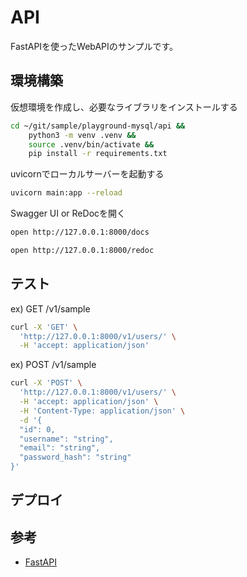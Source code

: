 # API

FastAPIを使ったWebAPIのサンプルです。

## 環境構築

仮想環境を作成し、必要なライブラリをインストールする

```bash
cd ~/git/sample/playground-mysql/api &&
    python3 -m venv .venv &&
    source .venv/bin/activate &&
    pip install -r requirements.txt
```

uvicornでローカルサーバーを起動する

```bash
uvicorn main:app --reload
```

Swagger UI or ReDocを開く

```bash
open http://127.0.0.1:8000/docs
```

```bash
open http://127.0.0.1:8000/redoc
```

## テスト

ex) GET /v1/sample
```bash
curl -X 'GET' \
  'http://127.0.0.1:8000/v1/users/' \
  -H 'accept: application/json'
```

ex) POST /v1/sample
```bash
curl -X 'POST' \
  'http://127.0.0.1:8000/v1/users/' \
  -H 'accept: application/json' \
  -H 'Content-Type: application/json' \
  -d '{
  "id": 0,
  "username": "string",
  "email": "string",
  "password_hash": "string"
}'
```

## デプロイ

## 参考

- [FastAPI](https://fastapi.tiangolo.com/)
